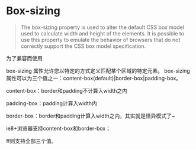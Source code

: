 # Box-sizing

>The box-sizing property is used to alter the default CSS box model used to calculate width and height of the elements. It is possible to use this property to emulate the behavior of browsers that do not correctly support the CSS box model specification.

为了兼容而使用

box-sizing 属性允许您以特定的方式定义匹配某个区域的特定元素。
box-sizing 属性可以为三个值之一：content-box(default)|border-box|padding-box。

content-box：border和padding不计算入width之内

padding-box：padding计算入width内

border-box：border和padding计算入width之内，其实就是怪异模式了~

ie8+浏览器支持content-box和border-box；

ff则支持全部三个值。
